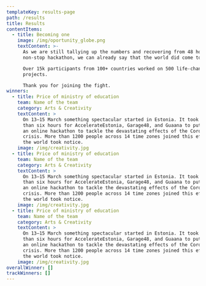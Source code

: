 ```yaml
---
templateKey: results-page
path: /results
title: Results
contentItems:
  - title: Becoming one
    image: /img/oportunity_globe.png
    textContent: >-
      As we are still tallying up the numbers and recovering from 48 hours of
      non-stop hackathon, we can already say that the world did come together. 

      Over 15k participants from 100+ countries worked on 500 life-changing
      projects. 

      Thank you for joining the fight.
winners:
  - title: Price of ministry of education
    team: Name of the team
    category: Arts & Creativity
    textContent: >
      On 13–15 March something spectacular started in Estonia. It took fewer
      than six hours for AccelerateEstonia, Garage48, and Guaana to put together
      an online hackathon to tackle the devastating effects of the Coronavirus
      crisis. More than 1200 people across 14 time zones joined this effort and
      the world took notice.
    image: /img/creativity.jpg
  - title: Price of ministry of education
    team: Name of the team
    category: Arts & Creativity
    textContent: >
      On 13–15 March something spectacular started in Estonia. It took fewer
      than six hours for AccelerateEstonia, Garage48, and Guaana to put together
      an online hackathon to tackle the devastating effects of the Coronavirus
      crisis. More than 1200 people across 14 time zones joined this effort and
      the world took notice.
    image: /img/creativity.jpg
  - title: Price of ministry of education
    team: Name of the team
    category: Arts & Creativity
    textContent: >
      On 13–15 March something spectacular started in Estonia. It took fewer
      than six hours for AccelerateEstonia, Garage48, and Guaana to put together
      an online hackathon to tackle the devastating effects of the Coronavirus
      crisis. More than 1200 people across 14 time zones joined this effort and
      the world took notice.
    image: /img/creativity.jpg
overallWinner: []
trackWinners: []
---
```


